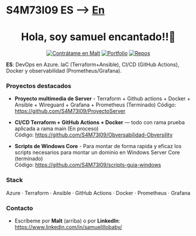 # S4M73I09 ES --> [En](README.en.md)

<h1 align="center">Hola, soy samuel encantado!!👋</h1>

<p align="center">
  <a href="https://www.malt.es/profile/samueljesuscarrera"><img alt="Contrátame en Malt" src="https://img.shields.io/badge/Contr%C3%A1tame%20en-Malt-red"></a>
  <a href="https://s4m73l09.github.io/Azure-infra-portfolio/?lang=es"><img alt="Portfolio" src="https://img.shields.io/badge/Ver%20Portfolio-Online-blue"></a>
  <a href="https://github.com/S4M73l09?tab=repositories"><img alt="Repos" src="https://img.shields.io/badge/Repos-Explorar-lightgrey"></a>
</p>

**ES**: DevOps en Azure. IaC (Terraform+Ansible), CI/CD (GitHub Actions), Docker y observabilidad (Prometheus/Grafana).  

### Proyectos destacados
- **Proyecto multimedia de Server** - Terraform + Github actions + Docker + Ansible + Wireguard + Grafana + Prometheus (Terminado)
    Código: https://github.com/S4M73l09/ProyectoServer

- **CI/CD Terraform + GitHub Actions + Docker** — todo con rama prueba aplicada a rama main (En proceso)  
    Código: https://github.com/S4M73l09/Obversabilidad-Obversility

- **Scripts de Windows Core** - Para montar de forma rapida y eficaz los scripts necesarios para montar un dominio en Windows Server Core (terminado)  
    Código: https://github.com/S4M73l09/scripts-guia-windows

### Stack
Azure · Terraform · Ansible · GitHub Actions · Docker · Prometheus · Grafana

### Contacto
- Escríbeme por **Malt** (arriba) o por **LinkedIn**: https://www.linkedin.com/in/samuelillobaby/
